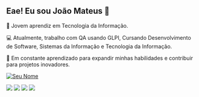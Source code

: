 ## Eae! Eu sou João Mateus 👋

🚀 Jovem aprendiz em Tecnologia da Informação.

💻 Atualmente, trabalho com QA usando GLPI, Cursando Desenvolvimento de Software, Sistemas da Informação e Tecnologia da Informação.

🌱 Em constante aprendizado para expandir minhas habilidades e contribuir para projetos inovadores.

[![Seu Nome](https://github-readme-stats.vercel.app/api?username=KohiJow&show_icons=true&theme=radical)](https://github.com/anuraghazra/github-readme-stats)

<div>
<a href="https://www.instagram.com/jowbarista?igsh=MTdxeTR6NHgweGZ3NA==" target="_blank"><img src="https://img.shields.io/badge/-Instagram-%23E4405F?style=for-the-badge&logo=instagram&logoColor=white" target="_blank"></a>
<a href="https://www.twitch.tv/jowbarista target"="_blank"><img src="https://img.shields.io/badge/Twitch-9146FF?style=for-the-badge&logo=twitch&logoColor=white" target="_blank"></a>
<a href = "mailto:contatojmfr@gmail.com"><img src="https://img.shields.io/badge/-Gmail-%23333?style=for-the-badge&logo=gmail&logoColor=white" target="_blank"></a>
<a href="https://www.linkedin.com/in/jo%C3%A3o-mateus-firmino-rodrigues-ab8622232/" target="_blank"><img src="https://img.shields.io/badge/-LinkedIn-%230077B5?style=for-the-badge&logo=linkedin&logoColor=white" target="_blank"></a> 
</div>
